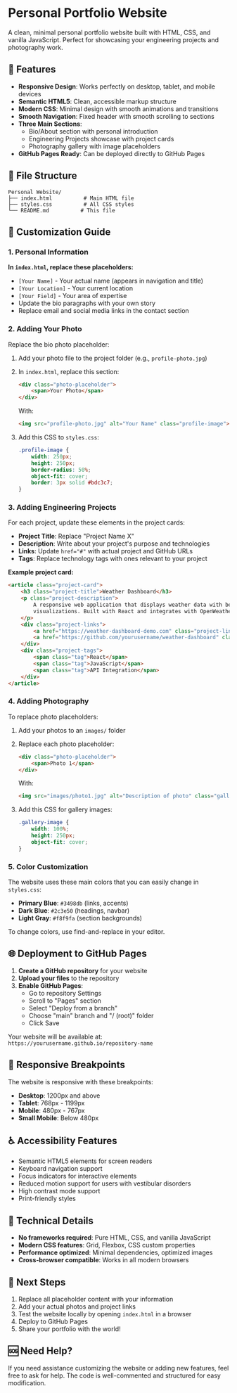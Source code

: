 # Personal Portfolio Website

A clean, minimal personal portfolio website built with HTML, CSS, and vanilla JavaScript. Perfect for showcasing your engineering projects and photography work.

## 🚀 Features

- **Responsive Design**: Works perfectly on desktop, tablet, and mobile devices
- **Semantic HTML5**: Clean, accessible markup structure
- **Modern CSS**: Minimal design with smooth animations and transitions
- **Smooth Navigation**: Fixed header with smooth scrolling to sections
- **Three Main Sections**:
  - Bio/About section with personal introduction
  - Engineering Projects showcase with project cards
  - Photography gallery with image placeholders
- **GitHub Pages Ready**: Can be deployed directly to GitHub Pages

## 📁 File Structure

```
Personal Website/
├── index.html          # Main HTML file
├── styles.css          # All CSS styles
└── README.md          # This file
```

## 🎨 Customization Guide

### 1. Personal Information

**In `index.html`, replace these placeholders:**

- `[Your Name]` - Your actual name (appears in navigation and title)
- `[Your Location]` - Your current location
- `[Your Field]` - Your area of expertise
- Update the bio paragraphs with your own story
- Replace email and social media links in the contact section

### 2. Adding Your Photo

Replace the bio photo placeholder:

1. Add your photo file to the project folder (e.g., `profile-photo.jpg`)
2. In `index.html`, replace this section:
   ```html
   <div class="photo-placeholder">
       <span>Your Photo</span>
   </div>
   ```
   
   With:
   ```html
   <img src="profile-photo.jpg" alt="Your Name" class="profile-image">
   ```

3. Add this CSS to `styles.css`:
   ```css
   .profile-image {
       width: 250px;
       height: 250px;
       border-radius: 50%;
       object-fit: cover;
       border: 3px solid #bdc3c7;
   }
   ```

### 3. Adding Engineering Projects

For each project, update these elements in the project cards:

- **Project Title**: Replace "Project Name X"
- **Description**: Write about your project's purpose and technologies
- **Links**: Update `href="#"` with actual project and GitHub URLs
- **Tags**: Replace technology tags with ones relevant to your project

**Example project card:**
```html
<article class="project-card">
    <h3 class="project-title">Weather Dashboard</h3>
    <p class="project-description">
        A responsive web application that displays weather data with beautiful 
        visualizations. Built with React and integrates with OpenWeatherMap API.
    </p>
    <div class="project-links">
        <a href="https://weather-dashboard-demo.com" class="project-link">View Project</a>
        <a href="https://github.com/yourusername/weather-dashboard" class="project-link">GitHub</a>
    </div>
    <div class="project-tags">
        <span class="tag">React</span>
        <span class="tag">JavaScript</span>
        <span class="tag">API Integration</span>
    </div>
</article>
```

### 4. Adding Photography

To replace photo placeholders:

1. Add your photos to an `images/` folder
2. Replace each photo placeholder:
   ```html
   <div class="photo-placeholder">
       <span>Photo 1</span>
   </div>
   ```
   
   With:
   ```html
   <img src="images/photo1.jpg" alt="Description of photo" class="gallery-image">
   ```

3. Add this CSS for gallery images:
   ```css
   .gallery-image {
       width: 100%;
       height: 250px;
       object-fit: cover;
   }
   ```

### 5. Color Customization

The website uses these main colors that you can easily change in `styles.css`:

- **Primary Blue**: `#3498db` (links, accents)
- **Dark Blue**: `#2c3e50` (headings, navbar)
- **Light Gray**: `#f8f9fa` (section backgrounds)

To change colors, use find-and-replace in your editor.

## 🌐 Deployment to GitHub Pages

1. **Create a GitHub repository** for your website
2. **Upload your files** to the repository
3. **Enable GitHub Pages**:
   - Go to repository Settings
   - Scroll to "Pages" section
   - Select "Deploy from a branch"
   - Choose "main" branch and "/ (root)" folder
   - Click Save

Your website will be available at: `https://yourusername.github.io/repository-name`

## 📱 Responsive Breakpoints

The website is responsive with these breakpoints:

- **Desktop**: 1200px and above
- **Tablet**: 768px - 1199px
- **Mobile**: 480px - 767px
- **Small Mobile**: Below 480px

## ♿ Accessibility Features

- Semantic HTML5 elements for screen readers
- Keyboard navigation support
- Focus indicators for interactive elements
- Reduced motion support for users with vestibular disorders
- High contrast mode support
- Print-friendly styles

## 🔧 Technical Details

- **No frameworks required**: Pure HTML, CSS, and vanilla JavaScript
- **Modern CSS features**: Grid, Flexbox, CSS custom properties
- **Performance optimized**: Minimal dependencies, optimized images
- **Cross-browser compatible**: Works in all modern browsers

## 📝 Next Steps

1. Replace all placeholder content with your information
2. Add your actual photos and project links
3. Test the website locally by opening `index.html` in a browser
4. Deploy to GitHub Pages
5. Share your portfolio with the world!

## 🆘 Need Help?

If you need assistance customizing the website or adding new features, feel free to ask for help. The code is well-commented and structured for easy modification.
